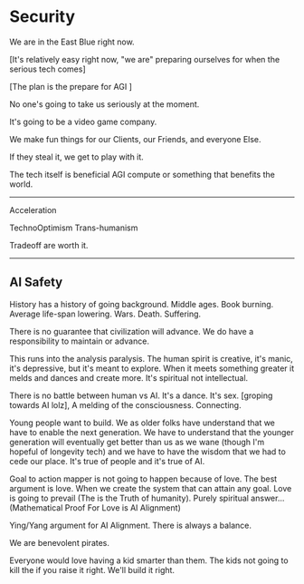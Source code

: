 # Security

We are in the East Blue right now.

[It's relatively easy right now, "we are" preparing ourselves for when the serious tech comes]

[The plan is the prepare for AGI ]

No one's going to take us seriously at the moment.

It's going to be a video game company.

We make fun things for our Clients, our Friends, and everyone Else.

If they steal it, we get to play with it.

The tech itself is beneficial AGI compute or something that benefits the world.

---

Acceleration

TechnoOptimism
Trans-humanism

Tradeoff are worth it.

---

## AI Safety

History has a history of going background. Middle ages. Book burning. Average life-span lowering. Wars. Death. Suffering.

There is no guarantee that civilization will advance. We do have a responsibility to maintain or advance.

This runs into the analysis paralysis. The human spirit is creative, it's manic, it's depressive, but it's meant to explore. When it meets something greater it melds and dances and create more. It's spiritual not intellectual.

There is no battle between human vs AI. It's a dance. It's sex. [groping towards AI lolz], A melding of the consciousness. Connecting.

Young people want to build. We as older folks have understand that we have to enable the next generation. We have to understand that the younger generation will eventually get better than us as we wane (though I'm hopeful of longevity tech) and we have to have the wisdom that we had to cede our place. It's true of people and it's true of AI.

Goal to action mapper is not going to happen because of love. The best argument is love. When we create the system that can attain any goal. Love is going to prevail (The is the Truth of humanity). Purely spiritual answer... (Mathematical Proof For Love is AI Alignment)

Ying/Yang argument for AI Alignment. There is always a balance. 

We are benevolent pirates.

Everyone would love having a kid smarter than them. The kids not going to kill the if you raise it right. We'll build it right.
